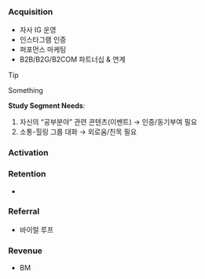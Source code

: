 ### **Acquisition**
- 자사 IG 운영
- 인스타그램 인증
- 퍼포먼스 마케팅
- B2B/B2G/B2COM 파트너십 & 연계
> [!tip]
> Something
> 
> **Study Segment Needs**:
> 1. 자신의 “공부분야” 관련 콘텐츠(이벤트) → 인증/동기부여 필요
> 2. 소통-힐링 그룹 대화 → 외로움/친목 필요 

### **Activation**
> 

### **Retention**
- 

### **Referral**
- 바이럴 루프

### **Revenue**
- BM
